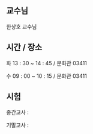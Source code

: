 ## 교수님
한상호 교수님

## 시간 / 장소
화 13 : 30 ~ 14 : 45 / 문화관 03411

수 09 : 00 ~ 10 : 15 / 문화관 03411

## 시험
중간고사 : 

기말고사 : 
